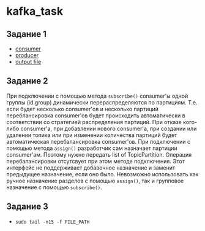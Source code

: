 # kafka_task

## Задание 1

- [consumer](https://github.com/gseva1999/kafka_task/blob/master/consumer.py)
- [producer](https://github.com/gseva1999/kafka_task/blob/master/producer.py)
- [output file](https://github.com/gseva1999/kafka_task/blob/master/result2.json)

## Задание 2
При подключении с помощью метода `subscribe()` consumer'ы одной группы (id.group) динамически перераспределяются по партициям. Т.е. если будет несколько consumer'ов и 
несколько партиций переблансировка consumer'ов будет происходить автоматически  в соответствии со стратегией распределения партиций. При отказе кого-либо consumer'а, при 
добавлении нового consumer'а, при создании или удалении топика или при изменении количества партиций будет автоматическая перебалансировка consumer'ов.
При подключении с помощью метода `assign()` разработчик сам назначает партиции consumer'ам. Поэтому нужно передать list of TopicPartition. Операция перебалансировки 
отсутсвует при этом методе подключения. Этот интерфейс не поддерживает добавочное назначение и заменит предыдущее назначение, если оно было.
Невозможно использовать как ручное назначение разделов с помощью `assign()`, так и групповое назначение с помощью `subscribe()`.

## Задание 3
- `sudo tail -n15 -f FILE_PATH`
